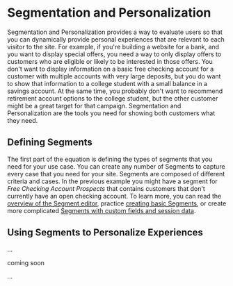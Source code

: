 # Segmentation and Personalization

Segmentation and Personalization provides a way to evaluate users so that you 
can dynamically provide personal experiences that are relevant to each visitor 
to the site. For example, if you're building a website for a bank, and you want 
to display special offers, you need a way to only display offers to customers 
who are eligible or likely to be interested in those offers. You don't want to 
display information on a basic free checking account for a customer with 
multiple accounts with very large deposits, but you do want to show that 
information to a college student with a small balance in a savings account. At 
the same time, you probably don't want to recommend retirement account options 
to the college student, but the other customer might be a great target for that 
campaign. Segmentation and Personalization are the tools you need for showing 
both customers what they need.

## Defining Segments

The first part of the equation is defining the types of segments that you need 
for your use case. You can create any number of Segments to capture every case 
that you need for your site. Segments are composed of different criteria and 
cases. In the previous example you might have a segment for *Free Checking 
Account Prospects* that contains customers that don't currently have an open 
checking account. To learn more, you can read the [overview of the Segment 
editor](link), practice [creating basic Segments](link), or create more 
complicated [Segments with custom fields and session data](link).

## Using Segments to Personalize Experiences

...

coming soon

...